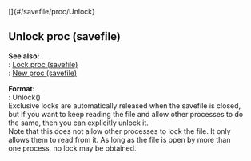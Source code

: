 []{#/savefile/proc/Unlock}    
## Unlock proc (savefile)    
**See also:**    
:   [Lock proc (savefile)](/ref/savefile/proc/Lock.md)    
:   [New proc (savefile)](/ref/savefile/proc/New.md)    
<!-- -->    
**Format:**    
:   Unlock()    
Exclusive locks are automatically released when the savefile is closed,    
but if you want to keep reading the file and allow other processes to do    
the same, then you can explicitly unlock it.    
Note that this does not allow other processes to lock the file. It only    
allows them to read from it. As long as the file is open by more than    
one process, no lock may be obtained.  